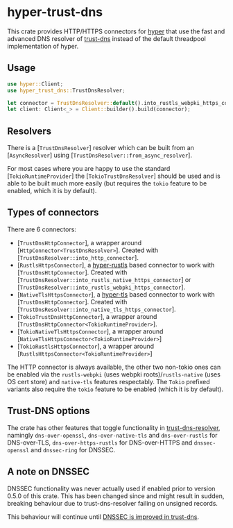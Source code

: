 # hyper-trust-dns

This crate provides HTTP/HTTPS connectors for [hyper](https://github.com/hyperium/hyper) that use the fast and advanced DNS resolver of [trust-dns](https://github.com/bluejekyll/trust-dns) instead of the default threadpool implementation of hyper.

## Usage

```rust
use hyper::Client;
use hyper_trust_dns::TrustDnsResolver;

let connector = TrustDnsResolver::default().into_rustls_webpki_https_connector();
let client: Client<_> = Client::builder().build(connector);
```

## Resolvers

There is a [`TrustDnsResolver`] resolver which can be built from an [`AsyncResolver`] using [`TrustDnsResolver::from_async_resolver`].

For most cases where you are happy to use the standard [`TokioRuntimeProvider`] the [`TokioTrustDnsResolver`] should be used and is able to be built much more easily
(but requires the `tokio` feature to be enabled, which it is by default).


## Types of connectors

There are 6 connectors:

- [`TrustDnsHttpConnector`], a wrapper around [`HttpConnector<TrustDnsResolver>`]. Created with [`TrustDnsResolver::into_http_connector`].
- [`RustlsHttpsConnector`], a [hyper-rustls](https://github.com/rustls/hyper-rustls) based connector to work with [`TrustDnsHttpConnector`]. Created with [`TrustDnsResolver::into_rustls_native_https_connector`] or [`TrustDnsResolver::into_rustls_webpki_https_connector`].
- [`NativeTlsHttpsConnector`], a [hyper-tls](https://github.com/hyperium/hyper-tls) based connector to work with [`TrustDnsHttpConnector`]. Created with [`TrustDnsResolver::into_native_tls_https_connector`].
- [`TokioTrustDnsHttpConnector`], a wrapper around [`TrustDnsHttpConnector<TokioRuntimeProvider>`].
- [`TokioNativeTlsHttpsConnector`], a wrapper around [`NativeTlsHttpsConnector<TokioRuntimeProvider>`]
- [`TokioRustlsHttpsConnector`], a wrapper around [`RustlsHttpsConnector<TokioRuntimeProvider>`]

The HTTP connector is always available, the other two non-tokio ones can be enabled via the `rustls-webpki` (uses webpki roots)/`rustls-native` (uses OS cert store) and `native-tls` features respectably. The `Tokio` prefixed variants also require the `tokio` feature to be enabled (which it is by default).

## Trust-DNS options

The crate has other features that toggle functionality in [trust-dns-resolver](https://github.com/bluejekyll/trust-dns/tree/main/crates/resolver), namingly `dns-over-openssl`, `dns-over-native-tls` and `dns-over-rustls` for DNS-over-TLS, `dns-over-https-rustls` for DNS-over-HTTPS and `dnssec-openssl` and `dnssec-ring` for DNSSEC.

## A note on DNSSEC

DNSSEC functionality was never actually used if enabled prior to version 0.5.0 of this crate. This has been changed since and might result in sudden, breaking behaviour due to trust-dns-resolver failing on unsigned records.

This behaviour will continue until [DNSSEC is improved in trust-dns](https://github.com/bluejekyll/trust-dns/issues/1708).
